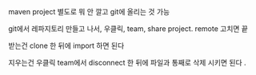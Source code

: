 maven project 별도로 뭐 안 깔고 git에 올리는 것 가능    

git에서 레파지토리 만들고 나서, 우클릭, team, share project. 
remote 고치면 끝 

   
   
받는건 clone 한 뒤에 import 하면 된다 


지우는건 우클릭 team에서 disconnect 한 뒤에 파일과 통째로 삭제 시키면 된다 .